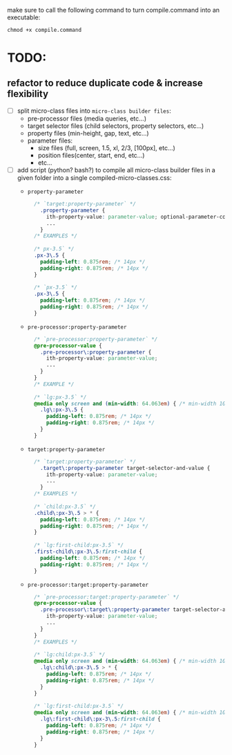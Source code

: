 
make sure to call the following command to turn compile.command into an executable:
```cmd
chmod +x compile.command
```

# TODO:
## refactor to reduce duplicate code & increase flexibility
- [ ] split micro-class files into `micro-class builder files`:
  - pre-processor files (media queries, etc...) 
  - target selector files (child selectors, property selectors, etc...)
  - property files (min-height, gap, text, etc...)
  - parameter files:
    - size files (full, screen, 1.5, xl, 2/3, [100px], etc...)
    - position files(center, start, end, etc...)
    - etc...
- [ ] add script (python? bash?) to compile all micro-class builder files in a given folder into a single compiled-micro-classes.css:
  - `property-parameter`
    ```css
      /* `target:property-parameter` */
        .property-parameter {
          ith-property-value: parameter-value; optional-parameter-comment
          ...
        }
      /* EXAMPLES */
        
      /* px-3.5` */
      .px-3\.5 {
        padding-left: 0.875rem; /* 14px */
        padding-right: 0.875rem; /* 14px */
      }
        
      /* `px-3.5` */
      .px-3\.5 {
        padding-left: 0.875rem; /* 14px */
        padding-right: 0.875rem; /* 14px */
      }
    ```
        
  - `pre-processor:property-parameter`
    ```css
      /* `pre-processor:property-parameter` */
      @pre-processor-value {
        .pre-processor\:property-parameter {
          ith-property-value: parameter-value;
          ...
        }
      }
      /* EXAMPLE */
        
      /* `lg:px-3.5` */
      @media only screen and (min-width: 64.063em) { /* min-width 1025px, large screens */
        .lg\:px-3\.5 {
          padding-left: 0.875rem; /* 14px */
          padding-right: 0.875rem; /* 14px */
        }
      }
    ```
        
  - `target:property-parameter`
    ```css
      /* `target:property-parameter` */
        .target\:property-parameter target-selector-and-value {
          ith-property-value: parameter-value;
          ...
        }
      /* EXAMPLES */
        
      /* `child:px-3.5` */
      .child\:px-3\.5 > * {
        padding-left: 0.875rem; /* 14px */
        padding-right: 0.875rem; /* 14px */
      }
        
      /* `lg:first-child:px-3.5` */
      .first-child\:px-3\.5:first-child {
        padding-left: 0.875rem; /* 14px */
        padding-right: 0.875rem; /* 14px */
      }
    ```

  - `pre-processor:target:property-parameter`
    ```css
      /* `pre-processor:target:property-parameter` */
      @pre-processor-value {
        .pre-processor\:target\:property-parameter target-selector-and-value {
          ith-property-value: parameter-value;
          ...
        }
      }
      /* EXAMPLES */
        
      /* `lg:child:px-3.5` */
      @media only screen and (min-width: 64.063em) { /* min-width 1025px, large screens */
        .lg\:child\:px-3\.5 > * {
          padding-left: 0.875rem; /* 14px */
          padding-right: 0.875rem; /* 14px */
        }
      }
        
      /* `lg:first-child:px-3.5` */
      @media only screen and (min-width: 64.063em) { /* min-width 1025px, large screens */
        .lg\:first-child\:px-3\.5:first-child {
          padding-left: 0.875rem; /* 14px */
          padding-right: 0.875rem; /* 14px */
        }
      }
    ```
